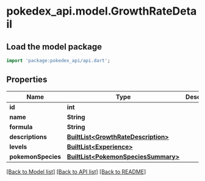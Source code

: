 # pokedex_api.model.GrowthRateDetail

## Load the model package
```dart
import 'package:pokedex_api/api.dart';
```

## Properties
Name | Type | Description | Notes
------------ | ------------- | ------------- | -------------
**id** | **int** |  | 
**name** | **String** |  | 
**formula** | **String** |  | 
**descriptions** | [**BuiltList&lt;GrowthRateDescription&gt;**](GrowthRateDescription.md) |  | 
**levels** | [**BuiltList&lt;Experience&gt;**](Experience.md) |  | 
**pokemonSpecies** | [**BuiltList&lt;PokemonSpeciesSummary&gt;**](PokemonSpeciesSummary.md) |  | 

[[Back to Model list]](../README.md#documentation-for-models) [[Back to API list]](../README.md#documentation-for-api-endpoints) [[Back to README]](../README.md)


